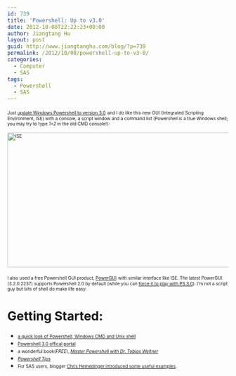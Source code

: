 ```yaml
---
id: 739
title: 'Powershell: Up to v3.0'
date: 2012-10-08T22:22:23+00:00
author: Jiangtang Hu
layout: post
guid: http://www.jiangtanghu.com/blog/?p=739
permalink: /2012/10/08/powershell-up-to-v3-0/
categories:
  - Computer
  - SAS
tags:
  - Powershell
  - SAS
---
```

<font size="1">Just </font><a href="http://www.microsoft.com/en-us/download/details.aspx?id=34595" target="_blank"><font size="1">update Windows Powershell to version 3.0</font></a> <font size="1">and I do like this new GUI (Integrated Scripting Environment, ISE) with a console, a script window and a command list (Powershell is a true Windows shell; you may try to type <em>1+2</em> in the old CMD console!):</font>

[<font size="1"><img style="background-image: none; border-right-width: 0px; margin: 3px auto 5px; padding-left: 0px; padding-right: 0px; display: block; float: none; border-top-width: 0px; border-bottom-width: 0px; border-left-width: 0px; padding-top: 0px" title="ISE" border="0" alt="ISE" src="http://www.jiangtanghu.com/blog/wp-content/uploads/2012/10/ISE_thumb.png" width="506" height="307" /></font>](http://www.jiangtanghu.com/blog/wp-content/uploads/2012/10/ISE.png)

 <font size="1">I also used a free Powershell GUI product, </font><a href="http://powergui.org/index.jspa" target="_blank"><font size="1">PowerGUI</font></a> <font size="1">with similar interface like ISE. The latest PowerGUI (3.2.0.2237) supports Powershell 2.0 by default (while you can </font><a href="http://csharpening.net/?p=588" target="_blank"><font size="1">force it to play with PS 3.0</font></a><font size="1">). I’m not a script guy but bits of shell do make life easy.</font>

# Getting Started:

  * <a href="http://en.wikipedia.org/wiki/Windows_PowerShell#Comparison_of_cmdlets_with_similar_commands" target="_blank"><font size="1">a quick look of Powershell, Windows CMD and Unix shell</font></a>
  * <a href="http://technet.microsoft.com/en-us/library/bb978526.aspx" target="_blank"><font size="1">Powershell 3.0 offical portal</font></a>
  * <font size="1">a wonderful book(<em>FREE</em>), <em><a href="http://powershell.com/cs/blogs/ebookv2/default.aspx" target="_blank">Master Powershell with Dr. Tobias Weltner</a></em></font>
  * _<a href="http://technet.microsoft.com/en-us/library/hh848797.aspx" target="_blank"><font size="1">Powershell Tips</font></a>_
  * <font size="1">For SAS users, blogger </font><a href="http://blogs.sas.com/content/sasdummy/tag/powershell/" target="_blank"><font size="1">Chris Hemedinger introduced some useful examples</font></a><font size="1">.</font>
